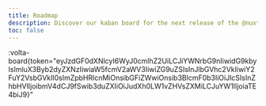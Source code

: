 ```yaml
---
title: Roadmap
description: Discover our kaban board for the next release of the @nuxtjs/i18n module.
toc: false
---
```


:volta-board{token="eyJzdGF0dXNlcyI6WyJ0cmlhZ2UiLCJiYWNrbG9nIiwidG9kbyIsImluX3Byb2dyZXNzIiwiaW5fcmV2aWV3IiwiZG9uZSIsInJlbGVhc2VkIiwiY2FuY2VsbGVkIl0sImZpbHRlcnMiOnsibGFiZWwiOnsib3BlcmF0b3IiOiJlcSIsInZhbHVlIjoibmV4dCJ9fSwib3duZXIiOiJudXh0LW1vZHVsZXMiLCJuYW1lIjoiaTE4biJ9}"